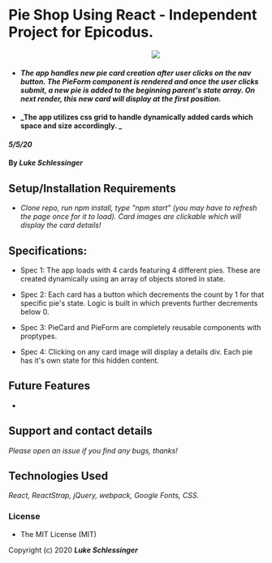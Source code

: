 # Pie Shop Using React - Independent Project for Epicodus. 
<center>
<img src='./PieShop.gif' style="margin-left: 8vw">
</center>

* #### _The app handles new pie card creation after user clicks on the nav button. The PieForm component is rendered and once the user clicks submit, a new pie is added to the beginning parent's state array. On next render, this new card will display at the first position._

* #### _The app utilizes css grid to handle dynamically added cards which space and size accordingly. _



#### _5/5/20_
#### By _**Luke Schlessinger**_

## Setup/Installation Requirements
* _Clone repo, run npm install, type "npm start" (you may have to refresh the page once for it to load). Card images are clickable which will display the card details!_

## Specifications:
  * Spec 1: The app loads with 4 cards featuring 4 different pies. These are created dynamically using an array of objects stored in state.

  * Spec 2: Each card has a button which decrements the count by 1 for that specific pie's state. Logic is built in which prevents further decrements below 0.
    
  * Spec 3: PieCard and PieForm are completely reusable components with proptypes. 

  * Spec 4: Clicking on any card image will display a details div. Each pie has it's own state for this hidden content.

     
## Future Features
* 

## Support and contact details

_Please open an issue if you find any bugs, thanks!_

## Technologies Used

_React, ReactStrap, jQuery, webpack, Google Fonts, CSS._

### License

* The MIT License (MIT) 

Copyright (c) 2020 **_Luke Schlessinger_**

